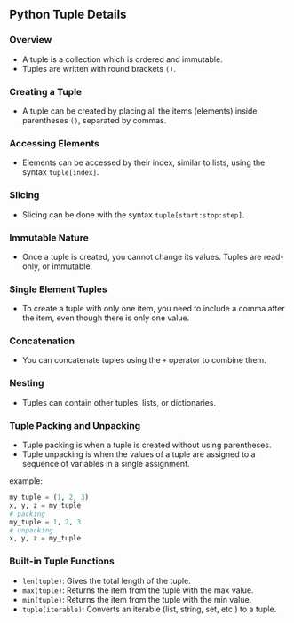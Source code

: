 ## Python Tuple Details

### Overview
- A tuple is a collection which is ordered and immutable.
- Tuples are written with round brackets `()`.

### Creating a Tuple
- A tuple can be created by placing all the items (elements) inside parentheses `()`, separated by commas.

### Accessing Elements
- Elements can be accessed by their index, similar to lists, using the syntax `tuple[index]`.

### Slicing
- Slicing can be done with the syntax `tuple[start:stop:step]`.

### Immutable Nature
- Once a tuple is created, you cannot change its values. Tuples are read-only, or immutable.

### Single Element Tuples
- To create a tuple with only one item, you need to include a comma after the item, even though there is only one value.

### Concatenation
- You can concatenate tuples using the `+` operator to combine them.

### Nesting
- Tuples can contain other tuples, lists, or dictionaries.

### Tuple Packing and Unpacking
- Tuple packing is when a tuple is created without using parentheses.
- Tuple unpacking is when the values of a tuple are assigned to a sequence of variables in a single assignment.

example:
```python
my_tuple = (1, 2, 3)
x, y, z = my_tuple
# packing
my_tuple = 1, 2, 3
# unpacking
x, y, z = my_tuple
```

### Built-in Tuple Functions
- `len(tuple)`: Gives the total length of the tuple.
- `max(tuple)`: Returns the item from the tuple with the max value.
- `min(tuple)`: Returns the item from the tuple with the min value.
- `tuple(iterable)`: Converts an iterable (list, string, set, etc.) to a tuple.


